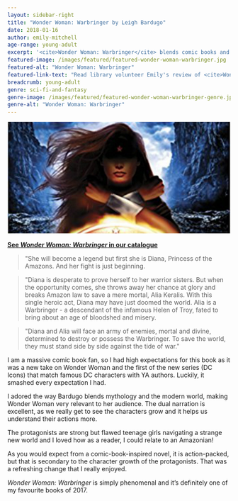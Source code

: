 ```yaml
---
layout: sidebar-right
title: "Wonder Woman: Warbringer by Leigh Bardugo"
date: 2018-01-16
author: emily-mitchell
age-range: young-adult
excerpt: '<cite>Wonder Woman: Warbringer</cite> blends comic books and YA, mythology and modernity, and action and characterisation.'
featured-image: /images/featured/featured-wonder-woman-warbringer.jpg
featured-alt: "Wonder Woman: Warbringer"
featured-link-text: "Read library volunteer Emily's review of <cite>Wonder Woman: Warbringer</cite>, by Leigh Bardugo."
breadcrumb: young-adult
genre: sci-fi-and-fantasy
genre-image: /images/featured/featured-wonder-woman-warbringer-genre.jpg
genre-alt: "Wonder Woman: Warbringer"
---
```


![Wonder Woman: Warbringer](/images/featured/featured-wonder-woman-warbringer.jpg)

**[See <cite>Wonder Woman: Warbringer</cite> in our catalogue](https://suffolk.spydus.co.uk/cgi-bin/spydus.exe/ENQ/OPAC/BIBENQ?BRN=2188921)**

> "She will become a legend but first she is Diana, Princess of the Amazons. And her fight is just beginning.

> "Diana is desperate to prove herself to her warrior sisters. But when the opportunity comes, she throws away her chance at glory and breaks Amazon law to save a mere mortal, Alia Keralis. With this single heroic act, Diana may have just doomed the world. Alia is a Warbringer - a descendant of the infamous Helen of Troy, fated to bring about an age of bloodshed and misery.

> "Diana and Alia will face an army of enemies, mortal and divine, determined to destroy or possess the Warbringer. To save the world, they must stand side by side against the tide of war."

I am a massive comic book fan, so I had high expectations for this book as it was a new take on Wonder Woman and the first of the new series (DC Icons) that match famous DC characters with YA authors. Luckily, it smashed every expectation I had.

I adored the way Bardugo blends mythology and the modern world, making Wonder Woman very relevant to her audience. The dual narration is excellent, as we really get to see the characters grow and it helps us understand their actions more.

The protagonists are strong but flawed teenage girls navigating a strange new world and I loved how as a reader, I could relate to an Amazonian!

As you would expect from a comic-book-inspired novel, it is action-packed, but that is secondary to the character growth of the protagonists. That was a refreshing change that I really enjoyed.

<cite>Wonder Woman: Warbringer</cite> is simply phenomenal and it’s definitely one of my favourite books of 2017.
